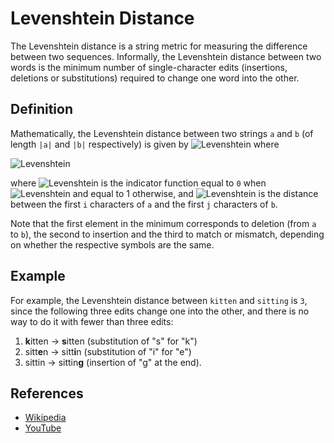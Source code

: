 # Levenshtein Distance

The Levenshtein distance is a string metric for measuring the 
difference between two sequences. Informally, the Levenshtein 
distance between two words is the minimum number of 
single-character edits (insertions, deletions or substitutions) 
required to change one word into the other.

## Definition

Mathematically, the Levenshtein distance between two strings
`a` and `b` (of length `|a|` and `|b|` respectively) is given by
![Levenshtein](https://wikimedia.org/api/rest_v1/media/math/render/svg/4cf357d8f2135035207088d2c7b890fb4b64e410)
where

![Levenshtein](https://wikimedia.org/api/rest_v1/media/math/render/svg/f0a48ecfc9852c042382fdc33c19e11a16948e85)

where 
![Levenshtein](https://wikimedia.org/api/rest_v1/media/math/render/svg/52512ede08444b13838c570ba4a3fc71d54dbce9)
is the indicator function equal to `0` when
![Levenshtein](https://wikimedia.org/api/rest_v1/media/math/render/svg/231fda9ee578f0328c5ca28088d01928bb0aaaec)
and equal to 1 otherwise, and
![Levenshtein](https://wikimedia.org/api/rest_v1/media/math/render/svg/bdc0315678caad28648aafedb6ebafb16bd1655c)
is the distance between the first `i` characters of `a` and the first 
`j` characters of `b`.

Note that the first element in the minimum corresponds to 
deletion (from `a` to `b`), the second to insertion and 
the third to match or mismatch, depending on whether the 
respective symbols are the same.

## Example

For example, the Levenshtein distance between `kitten` and 
`sitting` is `3`, since the following three edits change one 
into the other, and there is no way to do it with fewer than 
three edits:

1. **k**itten → **s**itten (substitution of "s" for "k")
2. sitt**e**n → sitt**i**n (substitution of "i" for "e")
3. sittin → sittin**g** (insertion of "g" at the end).

## References

- [Wikipedia](https://en.wikipedia.org/wiki/Levenshtein_distance)
- [YouTube](https://www.youtube.com/watch?v=We3YDTzNXEk)
